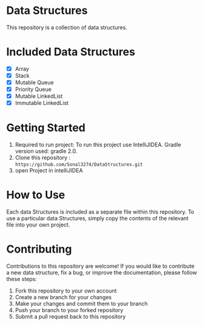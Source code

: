 # Data Structures
This repository is a collection of data structures.

# Included Data Structures
- [x] Array
- [x] Stack
- [x] Mutable Queue
- [x] Priority Queue
- [x] Mutable LinkedList
- [x] Immutable LinkedList

# Getting Started

1. Required to run project:
   To run this project use IntelliJIDEA.
   Gradle version used: gradle 2.0.
2. Clone this repository :
   `https://github.com/Sonal3274/DataStructures.git`
3. open Project in intelliJIDEA

# How to Use
Each data Structures is included as a separate file within this repository.
To use a particular data Structures, simply copy the contents of the relevant file
into your own project.

# Contributing
Contributions to this repository are welcome!
If you would like to contribute a new data structure, fix a bug, or
improve the documentation, please follow these steps:

1. Fork this repository to your own account
2. Create a new branch for your changes
3. Make your changes and commit them to your branch
4. Push your branch to your forked repository
5. Submit a pull request back to this repository

